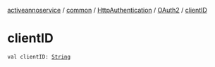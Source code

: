 [activeannoservice](../../../index.md) / [common](../../index.md) / [HttpAuthentication](../index.md) / [OAuth2](index.md) / [clientID](./client-i-d.md)

# clientID

`val clientID: `[`String`](https://kotlinlang.org/api/latest/jvm/stdlib/kotlin/-string/index.html)